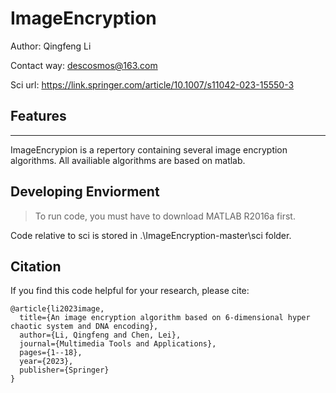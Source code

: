 # ImageEncryption
Author: Qingfeng Li         

Contact way: descosmos@163.com

Sci url: https://link.springer.com/article/10.1007/s11042-023-15550-3

## Features
***
ImageEncrypion is a repertory containing several image encryption algorithms.
All availiable algorithms are based on matlab.

## Developing Enviorment
> To run code, you must have to download MATLAB R2016a first.

Code relative to sci is stored in .\ImageEncryption-master\sci folder.

## Citation
If you find this code helpful for your research, please cite:
```
@article{li2023image,
  title={An image encryption algorithm based on 6-dimensional hyper chaotic system and DNA encoding},
  author={Li, Qingfeng and Chen, Lei},
  journal={Multimedia Tools and Applications},
  pages={1--18},
  year={2023},
  publisher={Springer}
}
```
